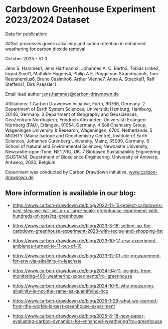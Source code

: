 # Carbdown Greenhouse Experiment 2023/2024 Dataset

Data for publication:

##Soil processes govern alkalinity and cation retention in enhanced weathering for carbon dioxide removal

October 2025 - V1.0

Jens S. Hammes1, Jens Hartmann2, Johannes A. C. Barth3, Tobias Linke2, Ingrid Smet1, Mathilde Hagens4, Philip A.E. Pogge von Strandmann5, Tom Reershemius6, Bruno Casimiro6, Arthur Vienne7, Anna A. Stoeckel1, Ralf Steffens1, Dirk Paessler1

Email lead author jens.hammes@carbon-drawdown.de

Affiliations: 1 Carbon Drawdown Initiative, Fürth, 90766, Germany. 2 Department of Earth System Sciences, Universität Hamburg, Hamburg, 20146, Germany. 3 Department of Geography and Geosciences, GeoZentrum Nordbayern, Friedrich-Alexander- Universität Erlangen-Nürnberg (FAU), Erlangen, 91054, Germany. 4 Soil Chemistry Group, Wageningen University & Research, Wageningen, 6700, Netherlands. 5 MIGHTY (Mainz Isotope and Geochemistry Centre), Institute of Earth Sciences, Johannes Gutenberg University, Mainz, 55099, Germany. 6 School of Natural and Environmental Sciences, Newcastle University, Newcastle-upon-Tyne, NE1 7RU, UK. 7 Biobased Sustainability Engineering (SUSTAIN), Department of Bioscience Engineering, University of Antwerp, Antwerp, 2020, Belgium.

Experiment was conducted by Carbon Drawdown Initiative, www.carbon-drawdown.de

## More information is available in our blog:

+ https://www.carbon-drawdown.de/blog/2022-11-15-project-carbdowns-next-step-we-will-set-up-a-large-scale-greenhouse-experiment-with-hundreds-of-pots?rq=greenhouse

+ https://www.carbon-drawdown.de/blog/2023-3-16-setting-up-the-carbdown-greenhouse-experiment-2023-with-recipe-and-shopping-list

+ https://www.carbon-drawdown.de/blog/2023-10-17-erw-experiment-ambience-turned-to-11-out-of-10

+ https://www.carbon-drawdown.de/blog/2023-12-01-cdr-measurement-for-erw-via-alkalinity-in-leachate

+ https://www.carbon-drawdown.de/blog/2024-04-11-insights-from-monitoring-400-weathering-experiments?rq=greenhouse

+ https://www.carbon-drawdown.de/blog/2024-10-5-why-measuring-alkalinity-is-not-the-same-as-quantifying-hco

+ https://www.carbon-drawdown.de/blog/2025-1-29-what-we-learned-from-the-worlds-largest-greenhouse-experiment

+ https://www.carbon-drawdown.de/blog/2025-8-18-new-paper-evaluating-carbon-dynamics-for-enhanced-weathering?rq=greenhouse
